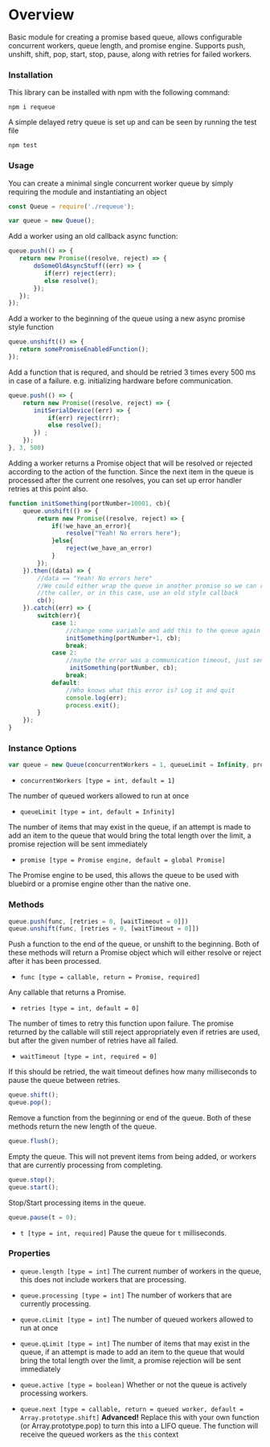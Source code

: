 # Overview

Basic module for creating a promise based queue, allows configurable concurrent workers, queue length, and promise engine. Supports push, unshift, shift, pop, start, stop, pause, along with retries for failed workers.

### Installation

This library can be installed with npm with the following command:

```cli
npm i requeue
```
A simple delayed retry queue is set up and can be seen by running the test file
```cli
npm test
```

### Usage

You can create a minimal single concurrent worker queue by simply requiring the module and instantiating an object
```javascript
const Queue = require('./requeue');

var queue = new Queue();
```
Add a worker using an old callback async function:
```javascript
queue.push(() => {
   return new Promise((resolve, reject) => {
       doSomeOldAsyncStuff((err) => {
          if(err) reject(err);
          else resolve();
       });
   });
});
```
Add a worker to the beginning of the queue using a new async promise style function
```javascript
queue.unshift(() => {
   return somePromiseEnabledFunction();
});
```
Add a function that is requred, and should be retried 3 times every 500 ms in case of a failure. e.g. initializing hardware before communication.
```javascript
queue.push(() => {
    return new Promise((resolve, reject) => {
       initSerialDevice((err) => {
           if(err) reject(rrr);
           else resolve();
       }) ;
    });
}, 3, 500)
```
Adding a worker returns a Promise object that will be resolved or rejected according to the action of the function. Since the next item in the queue is processed after the current one resolves, you can set up error handler retries at this point also.
```javascript
function initSomething(portNumber=10001, cb){
    queue.unshift(() => {
        return new Promise((resolve, reject) => {
            if(!we_have_an_error){
                resolve("Yeah! No errors here");
            }else{
                reject(we_have_an_error)
            }
        });
    }).then((data) => {
        //data == "Yeah! No errors here"
        //We could either wrap the queue in another promise so we can return the success to
        //the caller, or in this case, use an old style callback
        cb();
    }).catch((err) => {
        switch(err){
            case 1:
                //change some variable and add this to the queue again
                initSomething(portNumber+1, cb);
                break;
            case 2:
                //maybe the error was a communication timeout, just send it right back through
                 initSomething(portNumber, cb);
                break;
            default:
                //Who knows what this error is? Log it and quit
                console.log(err);
                process.exit();
        }
    });
}
```

### Instance Options

```javascript
var queue = new Queue(concurrentWorkers = 1, queueLimit = Infinity, promise = Promise);
```
* `concurrentWorkers [type = int, default = 1]`

The number of queued workers allowed to run at once

* `queueLimit [type = int, default = Infinity]`

The number of items that may exist in the queue, if an attempt is made to add an item to the queue that would bring the total length over the limit, a promise rejection will be sent immediately

* `promise [type = Promise engine, default = global Promise]`

The Promise engine to be used, this allows the queue to be used with bluebird or a promise engine other than the native one.

### Methods

```javascript
queue.push(func, [retries = 0, [waitTimeout = 0]])
queue.unshift(func, [retries = 0, [waitTimeout = 0]])
```
 Push a function to the end of the queue, or unshift to the beginning. Both of these methods will return a Promise object which will either resolve or reject after it has been processed.

 * `func [type = callable, return = Promise, required]`

Any callable that returns a Promise.

* `retries [type = int, default = 0]`

The number of times to retry this function upon failure. The promise returned by the callable will still reject appropriately even if retries are used, but after the given number of retries have all failed.

* `waitTimeout [type = int, required = 0]`

If this should be retried, the wait timeout defines how many milliseconds to pause the queue between retries.

```javascript
queue.shift();
queue.pop();
```
Remove a function from the beginning or end of the queue. Both of these methods return the new length of the queue.

```javascript
queue.flush();
```
Empty the queue. This will not prevent items from being added, or workers that are currently processing from completing.

```javascript
queue.stop();
queue.start();
```
Stop/Start processing items in the queue.

```javascript
queue.pause(t = 0);
```
* `t [type = int, required]`
 Pause the queue for `t` milliseconds.

### Properties

* `queue.length [type = int]`
The current number of workers in the queue, this does not include workers that are processing.

* `queue.processing [type = int]`
The number of workers that are currently processing.

* `queue.cLimit [type = int]`
The number of queued workers allowed to run at once

* `queue.qLimit [type = int]`
The number of items that may exist in the queue, if an attempt is made to add an item to the queue that would bring the total length over the limit, a promise rejection will be sent immediately

* `queue.active [type = boolean]`
Whether or not the queue is actively processing workers.

* `queue.next [type = callable, return = queued worker, default = Array.prototype.shift]`
**Advanced!** Replace this with your own function (or Array.prototype.pop) to turn this into a LIFO queue. The function will receive the queued workers as the `this` context

